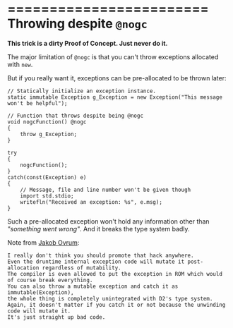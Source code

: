 ========================
Throwing despite `@nogc`
========================

 **This trick is a dirty Proof of Concept. Just never do it.**

The major limitation of `@nogc` is that you can't throw exceptions allocated with `new`.

But if you really want it, exceptions can be pre-allocated to be thrown later:

```
// Statically initialize an exception instance.
static immutable Exception g_Exception = new Exception("This message won't be helpful");

// Function that throws despite being @nogc
void nogcFunction() @nogc
{
    throw g_Exception;
}

try
{
    nogcFunction();
}
catch(const(Exception) e)
{
    // Message, file and line number won't be given though
    import std.stdio;
    writefln("Received an exception: %s", e.msg);
}
```

Such a pre-allocated exception won't hold any information other than _"something went wrong"_. And it breaks the type system badly.

Note from [Jakob Ovrum](https://github.com/JakobOvrum):

```
I really don't think you should promote that hack anywhere.
Even the druntime internal exception code will mutate it post-allocation regardless of mutability.
The compiler is even allowed to put the exception in ROM which would of course break everything.
You can also throw a mutable exception and catch it as immutable(Exception),
the whole thing is completely unintegrated with D2's type system.
Again, it doesn't matter if you catch it or not because the unwinding code will mutate it.
It's just straight up bad code.
```
